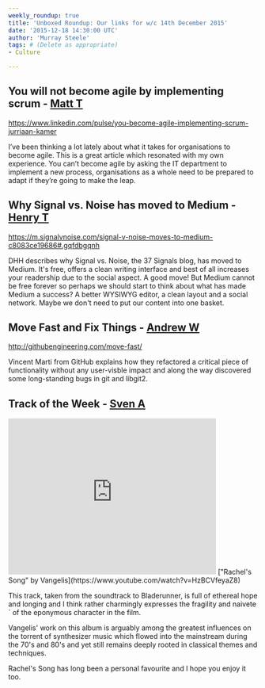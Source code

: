 ```yaml
---
weekly_roundup: true
title: 'Unboxed Roundup: Our links for w/c 14th December 2015'
date: '2015-12-18 14:30:00 UTC'
author: 'Murray Steele'
tags: # (Delete as appropriate)
- Culture

---
```


## You will not become agile by implementing scrum - [Matt T](/people/matt-turrell)

https://www.linkedin.com/pulse/you-become-agile-implementing-scrum-jurriaan-kamer

I’ve been thinking a lot lately about what it takes for organisations to become agile. This is a great article which resonated with my own experience. You can’t become agile by asking the IT department to implement a new process, organisations as a whole need to be prepared to adapt if they’re going to make the leap.

## Why Signal vs. Noise has moved to Medium - [Henry T](/people/henry-turner)

https://m.signalvnoise.com/signal-v-noise-moves-to-medium-c8083ce19686#.gqfdbgqnh

DHH describes why Signal vs. Noise, the 37 Signals blog, has moved to Medium. It's free, offers a clean writing interface and best of all increases your readership due to the social aspect. A good move! But Medium cannot be free forever so perhaps we should start to think about what has made Medium a success? A better WYSIWYG editor, a clean layout and a social network. Maybe we don't need to put our content into one basket.

## Move Fast and Fix Things - [Andrew W](/people/andrew-white)

http://githubengineering.com/move-fast/

Vincent Marti from GitHub explains how they refactored a critical piece of functionality without any user-visble impact and along the way discovered some long-standing bugs in git and libgit2.

## Track of the Week - [Sven A](/people/sven-agnew)

<iframe width="420" height="315" src="https://www.youtube.com/embed/HzBCVfeyaZ8" frameborder="0" allowfullscreen></iframe>
["Rachel's Song" by Vangelis](https://www.youtube.com/watch?v=HzBCVfeyaZ8)

This track, taken from the soundtrack to Bladerunner, is full of ethereal hope and longing and I think rather charmingly expresses the fragility and naivete´ of the eponymous character in the film.

Vangelis' work on this album is arguably among the greatest influences on the torrent of synthesizer music which flowed into the mainstream during the 70's and 80's and yet still remains deeply rooted in classical themes and techniques.

Rachel's Song has long been a personal favourite and I hope you enjoy it too.

